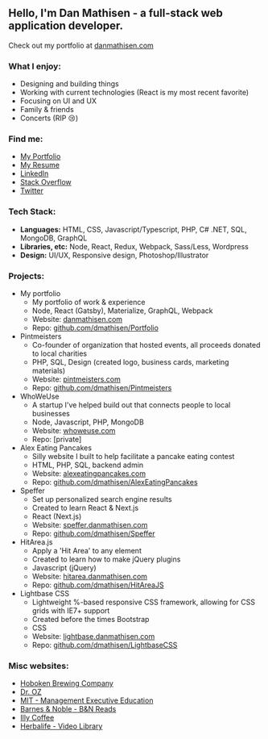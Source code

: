 ## Hello, I'm Dan Mathisen - a full-stack web application developer.

Check out my portfolio at [danmathisen.com](https://danmathisen.com/)

### What I enjoy:
- Designing and building things
- Working with current technologies (React is my most recent favorite)
- Focusing on UI and UX
- Family & friends
- Concerts (RIP 😢)

### Find me:
- [My Portfolio](https://danmathisen.com/)
- [My Resume](https://danmathisen.com/dan-mathisen-resume.pdf)
- [LinkedIn](https://www.linkedin.com/in/danmathisen/)
- [Stack Overflow](https://stackoverflow.com/users/1308734/dmathisen)
- [Twitter](https://twitter.com/dmathisen36)

### Tech Stack:
- **Languages:** HTML, CSS, Javascript/Typescript, PHP, C# .NET, SQL, MongoDB, GraphQL
- **Libraries, etc:** Node, React, Redux, Webpack, Sass/Less, Wordpress
- **Design:** UI/UX, Responsive design, Photoshop/Illustrator

### Projects:
* My portfolio
    - My portfolio of work & experience
    - Node, React (Gatsby), Materialize, GraphQL, Webpack
    - Website: [danmathisen.com](https://danmathisen.com/)
    - Repo: [github.com/dmathisen/Portfolio](https://github.com/dmathisen/Portfolio)
 * Pintmeisters
    - Co-founder of organization that hosted events, all proceeds donated to local charities
    - PHP, SQL, Design (created logo, business cards, marketing materials)
    - Website: [pintmeisters.com](https://pintmeisters.com/)
    - Repo: [github.com/dmathisen/Pintmeisters](https://github.com/dmathisen/Pintmeisters)
* WhoWeUse
    - A startup I've helped build out that connects people to local businesses
    - Node, Javascript, PHP, MongoDB
    - Website: [whoweuse.com](https://whoweuse.com/)
    - Repo: [private]
 * Alex Eating Pancakes
    - Silly website I built to help facilitate a pancake eating contest
    - HTML, PHP, SQL, backend admin
    - Website: [alexeatingpancakes.com](https://alexeatingpancakes.com/)
    - Repo: [github.com/dmathisen/AlexEatingPancakes](https://github.com/dmathisen/AlexEatingPancakes)
 * Speffer
    - Set up personalized search engine results
    - Created to learn React & Next.js
    - React (Next.js)
    - Website: [speffer.danmathisen.com](https://speffer.danmathisen.com/)
    - Repo: [github.com/dmathisen/Speffer](https://github.com/dmathisen/Speffer)
 * HitArea.js
    - Apply a 'Hit Area' to any element
    - Created to learn how to make jQuery plugins
    - Javascript (jQuery)
    - Website: [hitarea.danmathisen.com](https://hitarea.danmathisen.com/)
    - Repo: [github.com/dmathisen/HitAreaJS](https://github.com/dmathisen/HitAreaJS)
  * Lightbase CSS
    - Lightweight %-based responsive CSS framework, allowing for CSS grids with IE7+ support
    - Created before the times Bootstrap
    - CSS
    - Website: [lightbase.danmathisen.com](https://lightbase.danmathisen.com/)
    - Repo: [github.com/dmathisen/LightbaseCSS](https://github.com/dmathisen/LightbaseCSS)

### Misc websites:
- [Hoboken Brewing Company](https://hobokenbrewing.beer/)
- [Dr. OZ](https://www.doctoroz.com/)
- [MIT - Management Executive Education](https://executive.mit.edu/)
- [Barnes & Noble - B&N Reads](https://www.barnesandnoble.com/blog/category/interviews/)
- [Illy Coffee](https://www.illy.com/en-us/live-happilly/circolo-illy)
- [Herbalife - Video Library](https://video.herbalife.com/)
